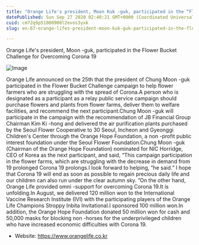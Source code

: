 ```yaml
---
title: "Orange Life's president, Moon Kuk -guk, participated in the “Flower Bucket Challenge” to overcome Corona 19"
datePublished: Sun Sep 27 2020 02:40:21 GMT+0000 (Coordinated Universal Time)
cuid: cm72q9p51000908l2evos3yxk
slug: en-67-orange-lifes-president-moon-kuk-guk-participated-in-the-flower-bucket-challenge-to-overcome-corona-19

---
```



Orange Life's president, Moon -guk, participated in the Flower Bucket Challenge for Overcoming Corona 19

![Image](https://cdn.hashnode.com/res/hashnode/image/upload/v1739414139017/d6994a7b-e97c-4a37-83e3-798773ea9517.jpeg)

Orange Life announced on the 25th that the president of Chung Moon -guk participated in the Flower Bucket Challenge campaign to help flower farmers who are struggling with the spread of Corona.A person who is designated as a participant as a relay public service campaign should purchase flowers and plants from flower farms, deliver them to welfare facilities, and recommend the next participant.Chung Moon -guk will participate in the campaign with the recommendation of JB Financial Group Chairman Kim Ki -hong and delivered the air purification plants purchased by the Seoul Flower Cooperative to 30 Seoul, Incheon and Gyeonggi Children's Center through the Orange Hope Foundation, a non -profit public interest foundation under the Seoul Flower Foundation.Chung Moon -guk (Chairman of the Orange Hope Foundation) nominated for NIC Horridge, CEO of Korea as the next participant, and said, “This campaign participation in the flower farms, which are struggling with the decrease in demand from 19 prolonged Corona 19 prolongs.I look forward to helping, ”he said.“ I hope that Corona 19 will end as soon as possible to regain precious daily life and our children can also run under the clear autumn sky. ”On the other hand, Orange Life provided omni -support for overcoming Corona 19.It is unfolding.In August, we delivered 120 million won to the International Vaccine Research Institute (IVI) with the participating players of the Orange Life Champions Stroppy Inbita Invitational.I sponsored 100 million won.In addition, the Orange Hope Foundation donated 50 million won for cash and 50,000 masks for blocking non -horses for the underprivileged children who have increased economic difficulties with Corona 19.

- Website: https://www.orangelife.co.kr